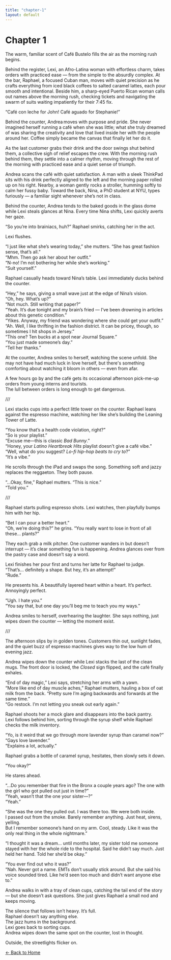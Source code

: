 ```yaml
---
title: "chapter-1"
layout: default
---
```


<link rel="stylesheet" href="{{ '/assets/css/custom.css' | relative_url }}">

# Chapter 1

The warm, familiar scent of Café Bustelo fills the air as the morning rush begins.

Behind the register, Lexi, an Afro-Latina woman with effortless charm, takes orders with practiced ease — from the simple to the absurdly complex. At the bar, Raphael, a focused Cuban man, moves with quiet precision as he crafts everything from iced black coffees to salted caramel lattes, each pour smooth and intentional. Beside him, a sharp-eyed Puerto Rican woman calls out names above the morning rush, checking tickets and navigating the swarm of suits waiting impatiently for their 7:45 fix.

“Café con leche for John! Café aguado for Stephanie!”

Behind the counter, Andrea moves with purpose and pride. She never imagined herself running a café when she was little; what she truly dreamed of was sharing the creativity and love that lived inside her with the people around her. Coffee simply became the canvas that finally let her do it.

As the last customer grabs their drink and the door swings shut behind them, a collective sigh of relief escapes the crew. With the morning rush behind them, they settle into a calmer rhythm, moving through the rest of the morning with practiced ease and a quiet sense of triumph.

Andrea scans the café with quiet satisfaction. A man with a sleek ThinkPad sits with his drink perfectly aligned to the left and the morning paper rolled up on his right. Nearby, a woman gently rocks a stroller, humming softly to calm her fussy baby. Toward the back, Nina, a PhD student at NYU, types furiously — a familiar sight whenever she’s not in class.

Behind the counter, Andrea tends to the baked goods in the glass dome while Lexi steals glances at Nina. Every time Nina shifts, Lexi quickly averts her gaze.

“So you’re into brainiacs, huh?” Raphael smirks, catching her in the act.

Lexi flushes.  

“I just like what she’s wearing today,” she mutters. “She has great fashion sense, that’s all.”  
“Mhm. Then go ask her about her outfit.”  
“N-no! I’m not bothering her while she’s working.”  
“Suit yourself.”

Raphael casually heads toward Nina’s table. Lexi immediately ducks behind the counter.

“Hey,” he says, giving a small wave just at the edge of Nina’s vision.  
“Oh, hey. What’s up?”  
“Not much. Still writing that paper?”  
“Yeah. It’s due tonight and my brain’s fried — I’ve been drowning in articles about this genetic condition.”  
“Yikes. Anyway, my friend was wondering where she could get your outfit.”  
“Ah. Well, I like thrifting in the fashion district. It can be pricey, though, so sometimes I hit shops in Jersey.”  
“This one? Ten bucks at a spot near Journal Square.”  
“You just made someone’s day.”  
“Tell her thanks.”

At the counter, Andrea smiles to herself, watching the scene unfold. She may not have had much luck in love herself, but there's something comforting about watching it bloom in others — even from afar.

A few hours go by and the café gets its occasional afternoon pick-me-up orders from young interns and tourists.  
The lull between orders is long enough to get dangerous.

///

Lexi stacks cups into a perfect little tower on the counter. Raphael leans against the espresso machine, watching her like she’s building the Leaning Tower of Latte.

“You know that’s a health code violation, right?”  
“So is your playlist.”  
“Excuse me—this is classic *Bad Bunny*.”  
“Honey, your *Latino Heartbreak Hits* playlist doesn’t give a café vibe.”  
“Well, what do you suggest? *Lo-fi hip-hop beats to cry to*?”  
“It’s a vibe.”

He scrolls through the iPad and swaps the song. Something soft and jazzy replaces the reggaeton. They both pause.

“…Okay, fine,” Raphael mutters. “This is nice.”  
“Told you.”

///

Raphael starts pulling espresso shots. Lexi watches, then playfully bumps him with her hip.

“Bet I can pour a better heart.”  
“Oh, we’re doing this?” he grins. “You really want to lose in front of all these… plants?”

They each grab a milk pitcher. One customer wanders in but doesn’t interrupt — it’s clear something fun is happening. Andrea glances over from the pastry case and doesn’t say a word.

Lexi finishes her pour first and turns her latte for Raphael to judge.  
“That’s… definitely a shape. But hey, it’s an attempt!”  
“Rude.”

He presents his. A beautifully layered heart within a heart. It’s perfect. Annoyingly perfect.

“Ugh. I hate you.”  
“You say that, but one day you’ll beg me to teach you my ways.”

Andrea smiles to herself, overhearing the laughter. She says nothing, just wipes down the counter — letting the moment exist.

///

The afternoon slips by in golden tones. Customers thin out, sunlight fades, and the quiet buzz of espresso machines gives way to the low hum of evening jazz.

Andrea wipes down the counter while Lexi stacks the last of the clean mugs. The front door is locked, the *Closed* sign flipped, and the café finally exhales.

“End of day magic,” Lexi says, stretching her arms with a yawn.  
“More like end of day muscle aches,” Raphael mutters, hauling a box of oat milk from the back. “Pretty sure I’m aging backwards and forwards at the same time.”  
 “Go restock. I’m not letting you sneak out early again.”

Raphael shoots her a mock glare and disappears into the back pantry.  
Lexi follows behind him, sorting through the syrup shelf while Raphael checks the milk inventory.

 “Yo, is it weird that we go through more lavender syrup than caramel now?”  
 “Gays love lavender.”  
 “Explains a lot, actually.”

Raphael grabs a bottle of caramel syrup, hesitates, then slowly sets it down.

 “You okay?”

He stares ahead.

 “…Do you remember that fire in the Bronx a couple years ago? The one with the girl who got pulled out just in time?”  
 “Yeah, wasn’t that the one your sister—?”  
 “Yeah.”

 “She was the one they pulled out. I was there too. We were both inside.  
 I passed out from the smoke. Barely remember anything. Just heat, sirens, yelling.  
 But I remember someone’s hand on my arm. Cool, steady. Like it was the only real thing in the whole nightmare.”

 “I thought it was a dream… until months later, my sister told me someone stayed with her the whole ride to the hospital. Said he didn’t say much. Just held her hand. Told her she’d be okay.”

 “You ever find out who it was?”  
 “Nah. Never got a name. EMTs don’t usually stick around. But she said his voice sounded tired. Like he’d seen too much and didn’t want anyone else to.”

Andrea walks in with a tray of clean cups, catching the tail end of the story — but she doesn’t ask questions. She just gives Raphael a small nod and keeps moving.

The silence that follows isn’t heavy. It’s full.  
Raphael doesn’t say anything else.  
The jazz hums in the background.  
Lexi goes back to sorting cups.  
Andrea wipes down the same spot on the counter, lost in thought.

Outside, the streetlights flicker on.

<p style="text-align: left;">
  <a href="{{ '/' | relative_url }}">← Back to Home</a>
</p>

